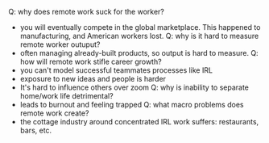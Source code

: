 Q: why does remote work suck for the worker?
- you will eventually compete in the global marketplace. This happened to manufacturing, and American workers lost.
Q: why is it hard to measure remote worker outuput?
- often managing already-built products, so output is hard to measure.
Q: how will remote work stifle career growth?
- you can't model successful teammates processes like IRL
- exposure to new ideas and people is harder
- It's hard to influence others over zoom
Q: why is inability to separate home/work life detrimental?
- leads to burnout and feeling trapped
Q: what macro problems does remote work create?
- the cottage industry around concentrated IRL work suffers: restaurants, bars, etc.
